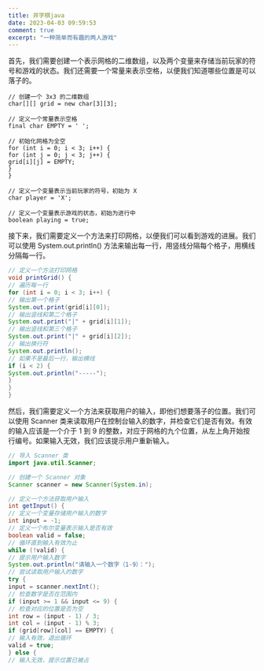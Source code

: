 ```yaml
---
title: 井字棋java
date: 2023-04-03 09:59:53
comment: true
excerpt: "一种简单而有趣的两人游戏"
---
```

首先，我们需要创建一个表示网格的二维数组，以及两个变量来存储当前玩家的符号和游戏的状态。我们还需要一个常量来表示空格，以便我们知道哪些位置是可以落子的。

```
// 创建一个 3x3 的二维数组
char[][] grid = new char[3][3];

// 定义一个常量表示空格
final char EMPTY = ' ';

// 初始化网格为全空
for (int i = 0; i < 3; i++) {
for (int j = 0; j < 3; j++) {
grid[i][j] = EMPTY;
}
}

// 定义一个变量表示当前玩家的符号，初始为 X
char player = 'X';

// 定义一个变量表示游戏的状态，初始为进行中
boolean playing = true;
```

接下来，我们需要定义一个方法来打印网格，以便我们可以看到游戏的进展。我们可以使用 System.out.println() 方法来输出每一行，用竖线分隔每个格子，用横线分隔每一行。

```java
// 定义一个方法打印网格
void printGrid() {
// 遍历每一行
for (int i = 0; i < 3; i++) {
// 输出第一个格子
System.out.print(grid[i][0]);
// 输出竖线和第二个格子
System.out.print("|" + grid[i][1]);
// 输出竖线和第三个格子
System.out.print("|" + grid[i][2]);
// 输出换行符
System.out.println();
// 如果不是最后一行，输出横线
if (i < 2) {
System.out.println("-----");
}
}
}
```

然后，我们需要定义一个方法来获取用户的输入，即他们想要落子的位置。我们可以使用 Scanner 类来读取用户在控制台输入的数字，并检查它们是否有效。有效的输入应该是一个介于 1 到 9 的整数，对应于网格的九个位置，从左上角开始按行编号。如果输入无效，我们应该提示用户重新输入。

```java
// 导入 Scanner 类
import java.util.Scanner;

// 创建一个 Scanner 对象
Scanner scanner = new Scanner(System.in);

// 定义一个方法获取用户输入
int getInput() {
// 定义一个变量存储用户输入的数字
int input = -1;
// 定义一个布尔变量表示输入是否有效
boolean valid = false;
// 循环直到输入有效为止
while (!valid) {
// 提示用户输入数字
System.out.println("请输入一个数字（1-9）：");
// 尝试读取用户输入的数字
try {
input = scanner.nextInt();
// 检查数字是否在范围内
if (input >= 1 && input <= 9) {
// 检查对应的位置是否为空
int row = (input - 1) / 3;
int col = (input - 1) % 3;
if (grid[row][col] == EMPTY) {
// 输入有效，退出循环
valid = true;
} else {
// 输入无效，提示位置已被占
```
